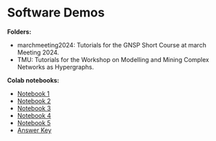 # Software Demos

**Folders:**
* marchmeeting2024: Tutorials for the GNSP Short Course at march Meeting 2024.
* TMU: Tutorials for the Workshop on Modelling and Mining Complex Networks as Hypergraphs.

**Colab notebooks:**
* [Notebook 1](https://colab.research.google.com/drive/19auEkGXNmdX3vY530mhAyvqFZ_aoiZDs?usp=drive_link)
* [Notebook 2](https://colab.research.google.com/drive/11Mla9Efsk5cvd-MF_SROmODMSI-_qMcH?usp=drive_link)
* [Notebook 3](https://colab.research.google.com/drive/1yGTjjgUKu96OkcTJfEK2YplHUKwRaY8h?usp=drive_link)
* [Notebook 4](https://colab.research.google.com/drive/1XLm-jN5OKRT0PeeUQGs92Bt-5bs5aynL?usp=drive_link)
* [Notebook 5](https://colab.research.google.com/drive/1snq8y1af4uKPLdIgJWgwgfuubC1j1FvH?usp=drive_link)
* [Answer Key](https://colab.research.google.com/drive/18EhwXGi-rqEjrz2rlatC-Dr0FERZLyVF?usp=drive_link)